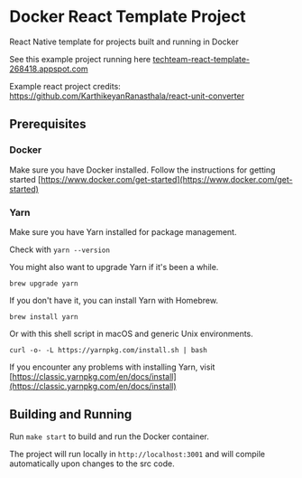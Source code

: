 # Docker React Template Project
React Native template for projects built and running in Docker

See this example project running here [techteam-react-template-268418.appspot.com](here)

Example react project credits: https://github.com/KarthikeyanRanasthala/react-unit-converter

## Prerequisites

### Docker
Make sure you have Docker installed. Follow the instructions for getting started [https://www.docker.com/get-started](https://www.docker.com/get-started)

### Yarn
Make sure you have Yarn installed for package management.

Check with `yarn --version`

You might also want to upgrade Yarn if it's been a while.

`brew upgrade yarn`

If you don't have it, you can install Yarn with Homebrew. 

`brew install yarn`

Or with this shell script in macOS and generic Unix environments.

`curl -o- -L https://yarnpkg.com/install.sh | bash`

If you encounter any problems with installing Yarn, visit [https://classic.yarnpkg.com/en/docs/install](https://classic.yarnpkg.com/en/docs/install)

## Building and Running
Run `make start` to build and run the Docker container. 

The project will run locally in `http://localhost:3001` and will compile automatically upon changes to the src code.
